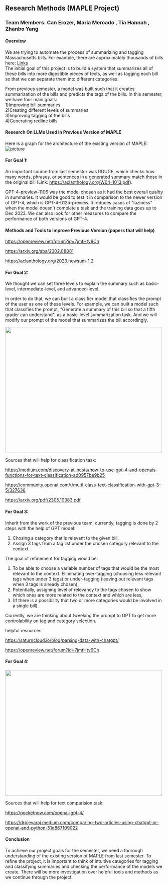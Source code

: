 ## Research Methods (MAPLE Project)
### Team Members: Can Erozer, Maria Mercado , Tia Hannah , Zhanbo Yang

#### Overview
We are trying to automate the process of summarizing and tagging Massachusetts bills. For example, there are approximately thousands of bills here: [Links](https://malegislature.gov/Bills/Search)\
The initial goal of this project is to build a system that summarizes all of these bills into more digestible pieces of texts, as well as tagging each bill so that we can separate them into different categories.

From previous semester, a model was built such that it creates summarization of the bills and predicts the tags of the bills. In this semester, we have four main goals:\
1)Improving bill summaries\
2)Creating different levels of summaries\
3)Improving tagging of the bills\
4)Generating redline bills



#### Research On LLMs Used In Previous Version of MAPLE
Here is a graph for the architecture of the existing version of MAPLE:
![picture](https://docs.google.com/uc?export=download&id=1DGVpuPqNX_Rz6co_6i7iFBdzUKuSQuxn)



#### For Goal 1:
An important source from last semester was ROUGE, which checks how many words, phrases, or sentences in a generated summary match those in the original bill (Link: https://aclanthology.org/W04-1013.pdf).

GPT-4-preview-1106 was the model chosen as it had the best overall quality in summaries. It would be good to test it in comparison to the newer version of GPT-4, which is GPT-4-0125-preview. It reduces cases of "laziness" when the model doesn't complete a task and the training data goes up to Dec 2023. We can also look for other measures to compare the performance of both versions of GPT-4.



#### Methods and Tools to Improve Previous Version (papers that will help)
https://openreview.net/forum?id=7jmtHtv9Ch

https://arxiv.org/abs/2302.08081

https://aclanthology.org/2023.newsum-1.2


#### For Goal 2:

We thought we can set three levels to explain the summary such as basic-level, intermediate-level, and advanced-level.

In order to do that, we can built a classifier model that classifies the prompt of the user as one of these levels. For example, we can built a model such that classifies the prompt, "Generate a summary of this bill so that a fifth grader can understand", as a basic-level summarization task. And we will modify our prompt of the model that summarizes the bill accordingly.

<img src= "https://docs.google.com/uc?export=download&id=196BbwB3teP9VJzOSCOlEn8s-PYF61qsb" width="500" height="400">

Sources that will help for classification task:

https://medium.com/discovery-at-nesta/how-to-use-gpt-4-and-openais-functions-for-text-classification-ad0957be9b25

https://community.openai.com/t/multi-class-text-classification-with-gpt-3-5/327636

https://arxiv.org/pdf/2305.10383.pdf



#### For Goal 3:

Inherit from the work of the previous team, currently, tagging is done by 2 steps with the help of GPT model:
1) Chosing a category that is relevant to the given bill,
2) Assign 3 tags from a tag list under the chosen category relevant to the context. 

The goal of refinement for tagging would be:
1) To be able to choose a variable number of tags that would be the most relevant to the context. Eliminating over-tagging (choosing less relevant tags when under 3 tags) or under-tagging (leaving out relevant tags when 3 tags is already chosen),
2) Potentially, assigning level of relevancy to the tags chosen to show which ones are more related to the context and which are less,
3) (If there is a possibility that two or more categories would be involved in a single bill).

Currently, we are thinking about tweeking the prompt to GPT to get more controlability on tag and category selection.

helpful resources:

https://saturncloud.io/blog/parsing-data-with-chatgpt/

https://openreview.net/forum?id=7jmtHtv9Ch



#### For Goal 4:

<img src= "https://docs.google.com/uc?export=download&id=104fpu-giVTy08ksMlxzx9BohWlBpo0Rw" width="500" height="400">

Sources that will help for text comparision task:

https://pocketnow.com/openai-gpt-4/

https://drpjeyaraj.medium.com/comparing-two-articles-using-chatgpt-or-openai-and-python-51d867109022



#### Conclusion

To achieve our project goals for the semester, we need a thorough understanding of the existing version of MAPLE from last semester. To refine the project, it is important to think of intuitive categories for tagging and classifying summaries and checking the performance of the models we create. There will be more investigation over helpful tools and methods as we continue through the project. 

